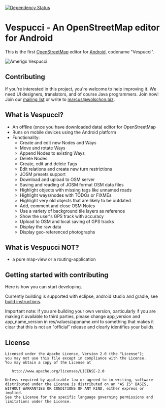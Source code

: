 [![Dependency Status](https://www.versioneye.com/user/projects/58b9f4f501b5b7003d62093f/badge.svg)](https://www.versioneye.com/user/projects/58b9f4f501b5b7003d62093f)

# Vespucci - An OpenStreetMap editor for Android

This is the first [OpenStreetMap][openstreetmap] editor for
[Android][android], codename "Vespucci".


![Amerigo Vespucci](http://vespucci.io/180px-Amerigo_Vespucci.jpg "Amerigo Vespucci")


## Contributing

If you're interested in this project, you're welcome to help improving it. We
need UI designers, translators, and of course Java programmers. Join now! Join
our [mailing list][mailinglist] or write to marcus@wolschon.biz.


## What is Vespucci?

* An offline (once you have downloaded data) editor for OpenStreetMap
* Runs on mobile devices using the Android platform
* Functionality:
    * Create and edit new Nodes and Ways
    * Move and rotate Ways
    * Append Nodes to existing Ways
    * Delete Nodes
    * Create, edit and delete Tags
    * Edit relations and create new turn restrictions
    * JOSM presets support
    * Download and upload to OSM server
    * Saving and reading of JOSM format OSM data files
    * Highlight objects with missing tags like unnamed roads
    * Highlight ways/nodes with TODOs or FIXMEs
    * Highlight very old objects that are likely to be outdated
    * Add, comment and close OSM Notes
    * Use a variety of background tile layers as reference
    * Show the user's GPS track with accuracy
    * Upload to OSM and local saving of GPS tracks
    * Display the raw data
    * Display geo-referenced photographs


## What is Vespucci NOT?

* a pure map-view or a routing-application

## Getting started with contributing

Here is how you can start developing. 

Currently building is supported with eclipse, android studio and gradle, see [build instructions](BUILDING.md). 

Important note: if you are building your own version, particularly if you are making it available to third parties, please change app_version and app_name_version in res/values/appname.xml to something that makes it clear that this is not an "official" release and clearly identifies your builds. 

## License

    Licensed under the Apache License, Version 2.0 (the "License");
    you may not use this file except in compliance with the License.
    You may obtain a copy of the License at

       http://www.apache.org/licenses/LICENSE-2.0

    Unless required by applicable law or agreed to in writing, software
    distributed under the License is distributed on an "AS IS" BASIS,
    WITHOUT WARRANTIES OR CONDITIONS OF ANY KIND, either express or implied.
    See the License for the specific language governing permissions and
    limitations under the License.


[openstreetmap]: http://www.openstreetmap.org
[android]: http://developer.android.com
[mailinglist]: http://groups.google.de/group/osmeditor4android
[josm]: http://wiki.openstreetmap.org/wiki/JOSM

